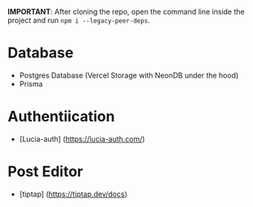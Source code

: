 **IMPORTANT**: After cloning the repo, open the command line inside the project and run `npm i --legacy-peer-deps`.

# Database

- Postgres Database (Vercel Storage with NeonDB under the hood)
- Prisma

# Authentiication

- [Lucia-auth] (https://lucia-auth.com/)

# Post Editor

- [tiptap] (https://tiptap.dev/docs)
